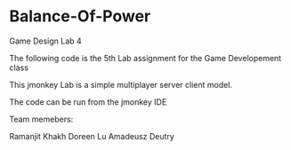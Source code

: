 # Balance-Of-Power
Game Design Lab 4

The following code is the 5th Lab assignment for the Game Developement class

This jmonkey Lab is a simple multiplayer server client model. 

The code can be run from the jmonkey IDE

Team memebers:

Ramanjit Khakh
Doreen Lu
Amadeusz Deutry
